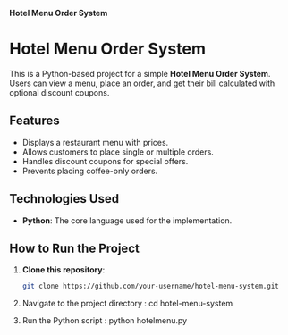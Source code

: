 **Hotel Menu Order System**


# Hotel Menu Order System

This is a Python-based project for a simple **Hotel Menu Order System**. Users can view a menu, place an order, and get their bill calculated with optional discount coupons.

## Features

- Displays a restaurant menu with prices.
- Allows customers to place single or multiple orders.
- Handles discount coupons for special offers.
- Prevents placing coffee-only orders.

## Technologies Used

- **Python**: The core language used for the implementation.

## How to Run the Project

1. **Clone this repository**:
   ```bash
   git clone https://github.com/your-username/hotel-menu-system.git

2.  Navigate to the project directory  :
   cd hotel-menu-system

3.  Run the Python script  :
    python hotelmenu.py
    
